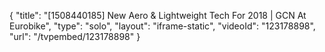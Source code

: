 {
    "title": "[1508440185] New Aero & Lightweight Tech For 2018 | GCN At Eurobike",
    "type": "solo",
    "layout": "iframe-static",
    "videoId": "123178898",
    "url": "\/tvpembed\/123178898"
}
